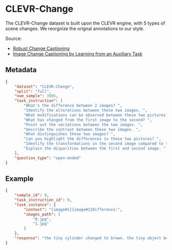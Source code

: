 # CLEVR-Change

The CLEVR-Change dataset is built upon the CLEVR engine, with 5 types of scene changes. We reorgnize the orignal annotations to our style.

Source: 
- [Robust Change Captioning](https://arxiv.org/abs/1901.02527)
- [Image Change Captioning by Learning from an Auxiliary Task](https://ieeexplore.ieee.org/document/9577664)
## Metadata

```json
{
    "dataset": "CLEVR-Change",
    "split": "full",
    "num_sample": 3985,
    "task_instruction": [
        "What's the difference between 2 images? ",
        "Identify the alterations between these two images. ",
        "What modifications can be observed between these two pictures? ",
        "What has changed from the first image to the second? ",
        "Point out the variations between the two images. ",
        "Describe the contrast between these two images. ",
        "What distinguishes these two images? ",
        "Can you highlight the differences in these two pictures? ",
        "Identify the transformations in the second image compared to the first. ",
        "Explain the disparities between the first and second image. "
    ],
    "question_type": "open-ended"
}
```

## Example

```json
{
    "sample_id": 0,
    "task_instruction_id": 9,
    "task_instance": {
        "context": "{image#1}{image#2}Difference:",
        "images_path": [
            "0.jpg",
            "1.jpg"
        ]
    },
    "response": "the tiny cylinder changed to brown. the tiny object became brown. the small purple rubber cylinder in front of the blue cube turned brown. the small thing turned brown. the purple thing turned brown. the tiny purple thing changed to brown. the small purple matte cylinder to the left of the big metallic sphere turned brown. the small purple matte cylinder in front of the blue metallic block became brown. the small purple matte cylinder in front of the big cube became brown"
}
```
